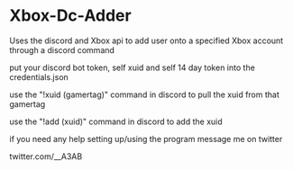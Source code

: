 # Xbox-Dc-Adder
Uses the discord and Xbox api to add user onto a specified Xbox account through a discord command 


put your discord bot token, self xuid and self 14 day token into the credentials.json

use the "!xuid (gamertag)" command in discord to pull the xuid from that gamertag 

use the "!add (xuid)" command in discord to add the xuid

if you need any help setting up/using the program message me on twitter

twitter.com/__A3AB
